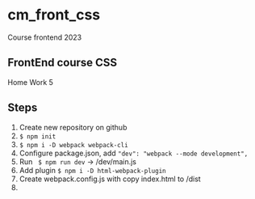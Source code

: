 # cm_front_css
Course frontend 2023

## FrontEnd course CSS 
Home Work 5

## Steps
1. Create new repository on github
2. ``` $ npm init ```
3. ``` $ npm i -D webpack webpack-cli ```
4. Configure package.json, add ```"dev": "webpack --mode development",```
5. Run ``` $ npm run dev``` -> /dev/main.js
6. Add plugin ``` $ npm i -D html-webpack-plugin ```
7. Create webpack.config.js with copy index.html to /dist
8. 
